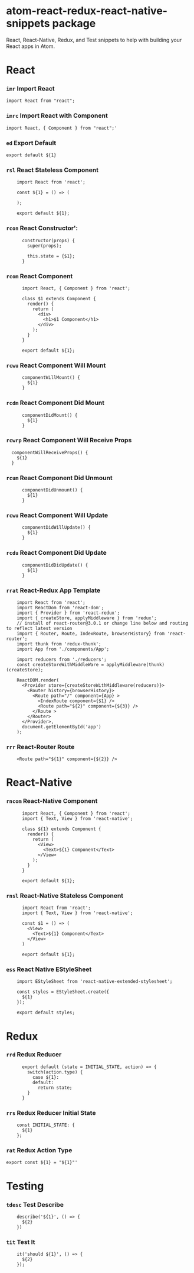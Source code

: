 # atom-react-redux-react-native-snippets package

React, React-Native, Redux, and Test snippets to help with building your React apps in Atom.

# React

### `imr` Import React
```
import React from "react";
```

### `imrc` Import React with Component
```
import React, { Component } from "react";'
```

### `ed` Export Default
```
export default ${1}
```  

### `rsl` React Stateless Component
```
    import React from 'react';

    const ${1} = () => (

    );

    export default ${1};
```

### `rcon` React Constructor':
```
      constructor(props) {
        super(props);

        this.state = {$1};
      }
```

### `rcom` React Component
```
      import React, { Component } from 'react';

      class $1 extends Component {
        render() {
          return (
            <div>
              <h1>$1 Component</h1>
            </div>
          );
        }
      }

      export default ${1};
```

### `rcwu` React Component Will Mount
```
      componentWillMount() {
        ${1}
      }
```

### `rcdm` React Component Did Mount
```
      componentDidMount() {
        ${1}
      }
```

### `rcwrp` React Component Will Receive Props
```
  componentWillReceiveProps() {
    ${1}
  }
```

### `rcum` React Component Did Unmount
```
      componentDidUnmount() {
        ${1}
      }
```

### `rcwu` React Component Will Update
```
      componentDidWillUpdate() {
        ${1}
      }
```

### `rcdu` React Component Did Update
```
      componentDidDidUpdate() {
        ${1}
      }
```

### `rrat` React-Redux App Template
```
    import React from 'react';
    import ReactDom from 'react-dom';
    import { Provider } from 'react-redux';
    import { createStore, applyMiddleware } from 'redux';
    // install of react-router@3.0.1 or change line below and routing to reflect latest version
    import { Router, Route, IndexRoute, browserHistory} from 'react-router';
    import thunk from 'redux-thunk';
    import App from './components/App';

    import reducers from './reducers';
    const createStoreWithMiddleWare = applyMiddleware(thunk)(createStore);

    ReactDOM.render(
      <Provider store={createStoreWithMiddleware(reducers)}>
        <Router history={browserHistory}>
          <Route path="/" component={App} >
            <IndexRoute component={$1} />
            <Route path="${2}" component={${3}} />
          </Route >
        </Router>
      </Provider>,
      document.getElementById('app')
    );
```

### `rrr` React-Router Route
```
    <Route path="${1}" component={${2}} />
```

# React-Native

### `rncom` React-Native Component
```
      import React, { Component } from 'react';
      import { Text, View } from 'react-native';

      class ${1} extends Component {
        render() {
          return (
            <View>
              <Text>${1} Component</Text>
            </View>
          );
        }
      }

      export default ${1};
```

### `rnsl` React-Native Stateless Component
```
      import React from 'react';
      import { Text, View } from 'react-native';

      const $1 = () => (
        <View>
          <Text>${1} Component</Text>
        </View>
      )

      export default ${1};
```

### `ess` React Native EStyleSheet
```
    import EStyleSheet from 'react-native-extended-stylesheet';

    const styles = EStyleSheet.create({
      ${1}
    });

    export default styles;

```
# Redux

### `rrd` Redux Reducer
```
      export default (state = INITIAL_STATE, action) => {
        switch(action.type) {
          case ${1}:
          default:
            return state;
        }
      }
```
### `rrs` Redux Reducer Initial State
```
    const INITIAL_STATE: {
      ${1}
    };
```
### `rat` Redux Action Type
```
export const ${1} = "${1}"'
```

# Testing

### `tdesc` Test Describe
```
    describe('${1}', () => {
      ${2}
    })
```
### `tit` Test It
```
    it('should ${1}', () => {
      ${2}
    });
```
